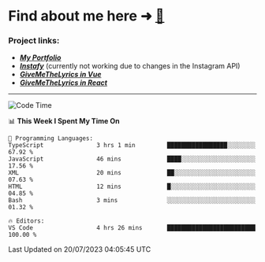 # Find about me here ➜ [🧑](https://pauabella.dev)

### Project links:
- ***[My Portfolio](https://pauabella.dev)***
- ***[Instafy](https://instafy.me)*** (currently not working due to changes in the Instagram API)
- ***[GiveMeTheLyrics in Vue](https://lyrics.pauabella.dev)***
- ***[GiveMeTheLyrics in React](https://pauabella.dev/GiveMeTheLyrics)***

---
<!--START_SECTION:waka-->
![Code Time](http://img.shields.io/badge/Code%20Time-2%2C318%20hrs%204%20mins-blue)

📊 **This Week I Spent My Time On** 

```text
💬 Programming Languages: 
TypeScript               3 hrs 1 min         █████████████████░░░░░░░░   67.92 % 
JavaScript               46 mins             ████░░░░░░░░░░░░░░░░░░░░░   17.56 % 
XML                      20 mins             ██░░░░░░░░░░░░░░░░░░░░░░░   07.63 % 
HTML                     12 mins             █░░░░░░░░░░░░░░░░░░░░░░░░   04.85 % 
Bash                     3 mins              ░░░░░░░░░░░░░░░░░░░░░░░░░   01.32 % 

🔥 Editors: 
VS Code                  4 hrs 26 mins       █████████████████████████   100.00 % 
```


 Last Updated on 20/07/2023 04:05:45 UTC
<!--END_SECTION:waka-->

